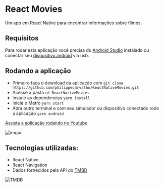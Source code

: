 # React Movies

Um app em React Native para encontrar informações sobre filmes.

## Requisitos

Para rodar esta aplicação você precisa do [Android Studio](https://reactnative.dev/docs/environment-setup) instalado ou conectar seu [dispositivo android](https://reactnative.dev/docs/running-on-device) via usb.

## Rodando a aplicação

- Primeiro faça o download da aplicação com `git clone https://github.com/philippecarvalho/ReactNativeMovies.git`
- Acesse a pasta `cd ReactNativeMovies`
- Instale as dependencias `yarn install`
- Inicie o Metro `yarn start`
- Abra outro terminal e com seu simulador ou dispositivo conectado rode a aplicação `yarn android`

[Assista a aplicação rodando no Youtube](https://youtu.be/k9Uqm3YE-hM)

![imgur](https://i.imgur.com/BbA4tPt.png)

## Tecnologias utilizadas:

- React Native
- React Navigation
- Dados fornecidos pela API do [TMBD](https://www.themoviedb.org/)

![TMDB](https://i.imgur.com/rvA3lio.png)
